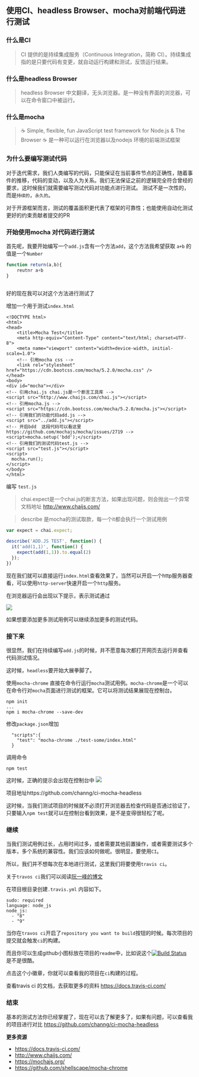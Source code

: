 ## 使用CI、headless Browser、mocha对前端代码进行测试

### 什么是CI

>CI 提供的是持续集成服务（Continuous Integration，简称 CI）。持续集成指的是只要代码有变更，就自动运行构建和测试，反馈运行结果。

### 什么是headless Browser
> headless Browser 中文翻译，无头浏览器。是一种没有界面的浏览器，可以在命令窗口中被运行。

### 什么是mocha
> ☕️ Simple, flexible, fun JavaScript test framework for Node.js & The Browser ☕️
> 是一种可以运行在浏览器以及nodejs 环境的前端测试框架

### 为什么要编写测试代码
对于迭代需求，我们人类编写的代码，只能保证在当前事件节点的正确性，随着事件的推移，代码的变动，以及人为关系。我们无法保证之前的逻辑完全符合曾经的要求，这时候我们就需要编写测试代码对功能点进行测试。
测试不是一次性的，而是`持续的`，`永久的`。

对于开源框架而言，测试的覆盖面积更代表了框架的可靠性；也能使用自动化测试更好的约束贡献者提交的PR

### 开始使用mocha 对代码进行测试

首先呢，我要开始编写一个`add.js`含有一个方法`add`，这个方法我希望获取 `a+b` 的值是一个`Number`
```javascript
function return(a,b){
	reutnr a+b
}
	
```

好的现在我可以对这个方法进行测试了

增加一个用于测试`index.html`

```vbscript-html
<!DOCTYPE html>
<html>
<head>
    <title>Mocha Test</title>
    <meta http-equiv="Content-Type" content="text/html; charset=UTF-8">
    <meta name="viewport" content="width=device-width, initial-scale=1.0">
    <!-- 引用mocha css -->
    <link rel="stylesheet" href="https://cdn.bootcss.com/mocha/5.2.0/mocha.css" />
</head>
<body>
<div id="mocha"></div>
<!-- 引用chai.js chai.js是一个断言工具库 -->
<script src="http://www.chaijs.com/chai.js"></script>
<!-- 引用mocha.js -->
<script src="https://cdn.bootcss.com/mocha/5.2.0/mocha.js"></script>
<!-- 引用我们的功能代码add.js -->
<script src="../add.js"></script>
<!-- 开启bdd  这段代码可以看这里 https://github.com/mochajs/mocha/issues/2719 -->
<script>mocha.setup('bdd');</script>
<!-- 引用我们的测试代码test.js -->
<script src="test.js"></script>
<script>
  mocha.run();
</script>
</body>
</html>
```

编写  `test.js`
>chai.expect是一个chai.js的断言方法，如果出现问题，则会抛出一个异常 文档地址 http://www.chaijs.com/

>describe 是mocha的测试取款，每一个it都会执行一个测试用例
```javascript
var expect = chai.expect;

describe('ADD.JS TEST', function() {
  it('add(1,1)', function() {
    expect(add(1,1)).to.equal(2)
  });
})
```

现在我们就可以直接运行`index.html`查看效果了，当然可以开启一个http服务器查看，可以使用`http-server`快速开启一个`http`服务。

在浏览器运行会出现以下提示，表示测试通过

<img src="https://i.h2.pdim.gs/a428d4844ba06700ca7cf614e342ff3d.png">

如果想要添加更多测试用例可以继续添加更多的测试代码。

### 接下来

很显然，我们在持续编写`add.js`的时候，并不愿意每次都打开网页去运行并查看代码测试情况。

这时候，`headless`要开始大展拳脚了。

使用`mocha-chrome` 直接在命令行运行`mocha`测试用例。`mocha-chrome`是一个可以在命令行对`mocha`页面进行测试的框架。它可以将测试结果展现在控制台。

```
npm init 
...
npm i mocha-chrome --save-dev
```
修改`package.json`增加
```
  "scripts":{
    "test": "mocha-chrome ./test-some/index.html"
  }
```
调用命令
```
npm test
```
这时候，正确的提示会出现在控制台中
<img src="https://i.h2.pdim.gs/1aa6afee8284df9bbde40f3280c960bf.png"/>

项目地址https://github.com/channg/ci-mocha-headless

这时候，当我们测试项目的时候就不必须打开浏览器去检查代码是否通过验证了，只要输入`npm test`就可以在控制台看到效果，是不是变得很轻松了呢。

### 继续

当我们测试用例过长，占用时间过多，或者需要其他前置操作，或者需要测试多个版本，多个系统的兼容性。我们应该如何做呢。很明显，要使用`CI`。

所以，我们并不想每次在本地进行测试，这里我们将要使用`travis ci`。

关于`travos ci`我们可以阅读<a href="http://www.ruanyifeng.com/blog/2017/12/travis_ci_tutorial.html">阮一峰的博文</a>

在项目根目录创建`.travis.yml`
内容如下。
```
sudo: required
language: node_js
node_js:
  - "8"
  - "9"
```

当你在`travos ci`开启了`repository you want to build`按钮的时候。每次项目的提交就会触发`ci`的构建。

而且你可以生成github小图标放在项目的`readme`中，比如说这个[![Build Status](https://travis-ci.org/channg/ci-mocha-headless.svg?branch=master)](https://travis-ci.org/channg/ci-mocha-headless) 是不是很酷。

点击这个小徽章，你就可以查看我的项目在`ci`构建的过程。

查看travis ci 的文档，去获取更多的资料 https://docs.travis-ci.com/

### 结束

基本的测试方法你已经掌握了，现在可以去了解更多了，如果有问题，可以查看我的项目进行对比
https://github.com/channg/ci-mocha-headless

**更多资源**

* https://docs.travis-ci.com/
* http://www.chaijs.com/
* https://mochajs.org/
* https://github.com/shellscape/mocha-chrome